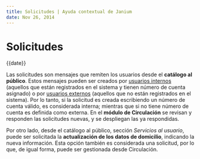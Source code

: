 ```yaml
---
title: Solicitudes | Ayuda contextual de Janium
date: Nov 26, 2014
---
```


# Solicitudes

{{date}}

Las solicitudes son mensajes que remiten los usuarios desde el
**catálogo al público**. Estos mensajes pueden ser creados por <span
style="text-decoration: underline;">usuarios internos</span> (aquellos
que están registrados en el sistema y tienen número de cuenta asignado)
o por <span style="text-decoration: underline;">usuarios externos</span>
(aquellos que no están registrados en el sistema). Por lo tanto, si la
solicitud es creada escribiendo un número de cuenta válido, es
considerada interna; mientras que si no tiene número de cuenta es
definida como externa. En el **módulo de Circulación** se revisan y
responden las solicitudes nuevas, y se despliegan las ya respondidas.

Por otro lado, desde el catálogo al público, sección *Servicios al
usuario*, puede ser solicitada la **actualización de los datos de
domicilio**, indicando la nueva información. Esta opción también es
considerada una solicitud, por lo que, de igual forma, puede ser
gestionada desde Circulación.
